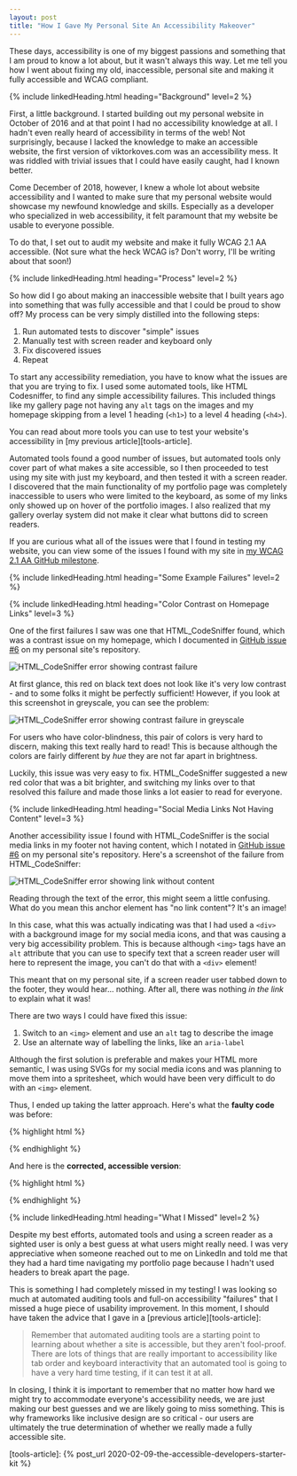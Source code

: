 ```yaml
---
layout: post
title: "How I Gave My Personal Site An Accessibility Makeover"
---
```


These days, accessibility is one of my biggest passions and something that I am proud to know a lot about, but it wasn't always this way. Let me tell you how I went about fixing my old, inaccessible, personal site and making it fully accessible and WCAG compliant.


{% include linkedHeading.html heading="Background" level=2 %}

First, a little background. I started building out my personal website in October of 2016 and at that point I had no accessibility knowledge at all. I hadn't even really heard of accessibility in terms of the web! Not surprisingly, because I lacked the knowledge to make an accessible website, the first version of viktorkoves.com was an accessibility mess. It was riddled with trivial issues that I could have easily caught, had I known better.

Come December of 2018, however, I knew a whole lot about website accessibility and I wanted to make sure that my personal website would showcase my newfound knowledge and skills. Especially as a developer who specialized in web accessibility, it felt paramount that my website be usable to everyone possible.

To do that, I set out to audit my website and make it fully WCAG 2.1 AA accessible. (Not sure what the heck WCAG is? Don't worry, I'll be writing about that soon!)


{% include linkedHeading.html heading="Process" level=2 %}

So how did I go about making an inaccessible website that I built years ago into something that was fully accessible and that I could be proud to show off? My process can be very simply distilled into the following steps:

1. Run automated tests to discover "simple" issues
1. Manually test with screen reader and keyboard only
1. Fix discovered issues
1. Repeat

To start any accessibility remediation, you have to know what the issues are that you are trying to fix. I used some automated tools, like HTML Codesniffer, to find any simple accessibility failures. This included things like my gallery page not having any `alt` tags on the images and my homepage skipping from a level 1 heading (`<h1>`) to a level 4 heading (`<h4>`).

You can read about more tools you can use to test your website's accessibility in [my previous article][tools-article].

Automated tools found a good number of issues, but automated tools only cover part of what makes a site accessible, so I then proceeded to test using my site with just my keyboard, and then tested it with a screen reader. I discovered that the main functionality of my portfolio page was completely inaccessible to users who were limited to the keyboard, as some of my links only showed up on hover of the portfolio images. I also realized that my gallery overlay system did not make it clear what buttons did to screen readers.

If you are curious what all of the issues were that I found in testing my website, you can view some of the issues I found with my site in [my WCAG 2.1 AA GitHub milestone][gh-milestone].


{% include linkedHeading.html heading="Some Example Failures" level=2 %}

{% include linkedHeading.html heading="Color Contrast on Homepage Links" level=3 %}

One of the first failures I saw was one that HTML_CodeSniffer found, which was a contrast issue on my homepage, which I documented in [GitHub issue #6](https://github.com/vkoves/vkoves.github.io/issues/6) on my personal site's repository.

![HTML_CodeSniffer error showing contrast failure](/post-assets/contrast-issue.jpg)

At first glance, this red on black text does not look like it's very low contrast - and to some folks it might be perfectly sufficient! However, if you look at this screenshot in greyscale, you can see the problem:

![HTML_CodeSniffer error showing contrast failure in greyscale](/post-assets/contrast-issue-greyscale.jpg)

For users who have color-blindness, this pair of colors is very hard to discern, making this text really hard to read! This is because although the colors are fairly different by _hue_ they are not far apart in brightness.

Luckily, this issue was very easy to fix. HTML_CodeSniffer suggested a new red color that was a bit brighter, and switching my links over to that resolved this failure and made those links a lot easier to read for everyone.

{% include linkedHeading.html heading="Social Media Links Not Having Content" level=3 %}

Another accessibility issue I found with HTML_CodeSniffer is the social media links in my footer not having content, which I notated in [GitHub issue #6](https://github.com/vkoves/vkoves.github.io/issues/5) on my personal site's repository. Here's a screenshot of the failure from HTML_CodeSniffer:

![HTML_CodeSniffer error showing link without content](/post-assets/link-no-cont-issue.jpg)

Reading through the text of the error, this might seem a little confusing. What do you mean this anchor element has "no link content"? It's an image!

In this case, what this was actually indicating was that I had used a `<div>` with a background image for my social media icons, and that was causing a very big accessibility problem. This is because although `<img>` tags have an `alt` attribute that you can use to specify text that a screen reader user will here to represent the image, you can't do that with a `<div>` element!

This meant that on my personal site, if a screen reader user tabbed down to the footer, they would hear... nothing. After all, there was nothing _in the link_ to explain what it was!

There are two ways I could have fixed this issue:

1. Switch to an `<img>` element and use an `alt` tag to describe the image
1. Use an alternate way of labelling the links, like an `aria-label`

Although the first solution is preferable and makes your HTML more semantic, I
was using SVGs for my social media icons and was planning to move them into a spritesheet, which would have been very difficult to do with an `<img>` element.

Thus, I ended up taking the latter approach. Here's what the **faulty code** was before:

{% highlight html %}
<a href="https://www.linkedin.com/in/viktorkoves"
  aria-label="Viktor on LinkedIn">
    <div class="linkedin"></div>
</a>
{% endhighlight %}

And here is the **corrected, accessible version**:

{% highlight html %}
<a href="https://www.linkedin.com/in/viktorkoves"
  aria-label="Viktor on LinkedIn">
    <div class="linkedin"></div>
</a>
{% endhighlight %}

{% include linkedHeading.html heading="What I Missed" level=2 %}

Despite my best efforts, automated tools and using a screen reader as a sighted user is only a best guess at what users might really need. I was very appreciative when someone reached out to me on LinkedIn and told me that they had a hard time navigating my portfolio page because I hadn't used headers to break apart the page.

This is something I had completely missed in my testing! I was looking so much at automated auditing tools and full-on accessibility "failures" that I missed a huge piece of usability improvement. In this moment, I should have taken the advice that I gave in a [previous  article][tools-article]:

> Remember that automated auditing tools are a starting point to learning about whether a site is accessible, but they aren't fool-proof. There are lots of things that are really important to accessibility like tab order and keyboard interactivity that an automated tool is going to have a very hard time testing, if it can test it at all.

In closing, I think it is important to remember that no matter how hard we might try to accommodate everyone's accessibility needs, we are just making our best guesses and we are likely going to miss something. This is why frameworks like inclusive design are so critical - our users are ultimately the true determination of whether we really made a fully accessible site.


<!-- All links for simplicity -->
[gh-milestone]: https://github.com/vkoves/vkoves.github.io/milestone/1?closed=1
[tools-article]: {% post_url 2020-02-09-the-accessible-developers-starter-kit %}
